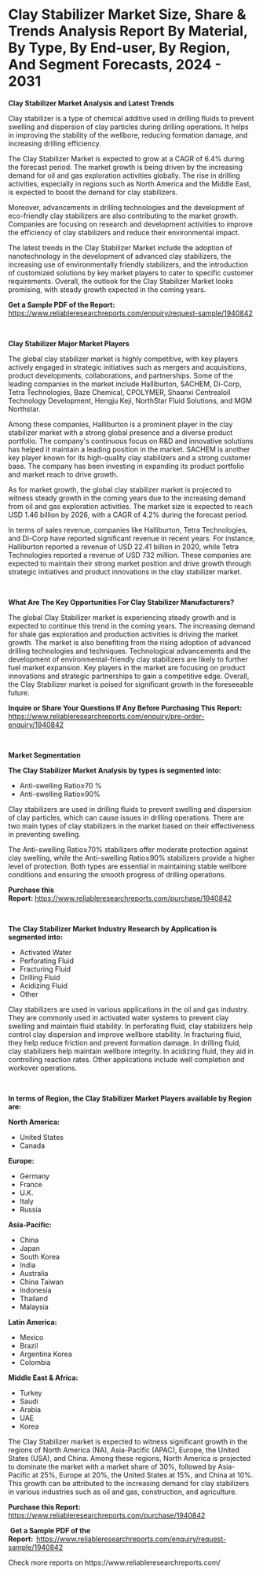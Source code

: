 <p><h1>Clay Stabilizer Market Size, Share & Trends Analysis Report By Material, By Type, By End-user, By Region, And Segment Forecasts, 2024 - 2031</h1></p><p><strong>Clay Stabilizer Market Analysis and Latest Trends</strong></p>
<p><p>Clay stabilizer is a type of chemical additive used in drilling fluids to prevent swelling and dispersion of clay particles during drilling operations. It helps in improving the stability of the wellbore, reducing formation damage, and increasing drilling efficiency.</p><p>The Clay Stabilizer Market is expected to grow at a CAGR of 6.4% during the forecast period. The market growth is being driven by the increasing demand for oil and gas exploration activities globally. The rise in drilling activities, especially in regions such as North America and the Middle East, is expected to boost the demand for clay stabilizers.</p><p>Moreover, advancements in drilling technologies and the development of eco-friendly clay stabilizers are also contributing to the market growth. Companies are focusing on research and development activities to improve the efficiency of clay stabilizers and reduce their environmental impact.</p><p>The latest trends in the Clay Stabilizer Market include the adoption of nanotechnology in the development of advanced clay stabilizers, the increasing use of environmentally friendly stabilizers, and the introduction of customized solutions by key market players to cater to specific customer requirements. Overall, the outlook for the Clay Stabilizer Market looks promising, with steady growth expected in the coming years.</p></p>
<p><strong>Get a Sample PDF of the Report:&nbsp;</strong> <a href="https://www.reliableresearchreports.com/enquiry/request-sample/1940842">https://www.reliableresearchreports.com/enquiry/request-sample/1940842</a></p>
<p>&nbsp;</p>
<p><strong>Clay Stabilizer Major Market Players</strong></p>
<p><p>The global clay stabilizer market is highly competitive, with key players actively engaged in strategic initiatives such as mergers and acquisitions, product developments, collaborations, and partnerships. Some of the leading companies in the market include Halliburton, SACHEM, Di-Corp, Tetra Technologies, Baze Chemical, CPOLYMER, Shaanxi Centrealoil Technology Development, Hengju Keji, NorthStar Fluid Solutions, and MGM Northstar.</p><p>Among these companies, Halliburton is a prominent player in the clay stabilizer market with a strong global presence and a diverse product portfolio. The company's continuous focus on R&D and innovative solutions has helped it maintain a leading position in the market. SACHEM is another key player known for its high-quality clay stabilizers and a strong customer base. The company has been investing in expanding its product portfolio and market reach to drive growth.</p><p>As for market growth, the global clay stabilizer market is projected to witness steady growth in the coming years due to the increasing demand from oil and gas exploration activities. The market size is expected to reach USD 1.46 billion by 2026, with a CAGR of 4.2% during the forecast period.</p><p>In terms of sales revenue, companies like Halliburton, Tetra Technologies, and Di-Corp have reported significant revenue in recent years. For instance, Halliburton reported a revenue of USD 22.41 billion in 2020, while Tetra Technologies reported a revenue of USD 732 million. These companies are expected to maintain their strong market position and drive growth through strategic initiatives and product innovations in the clay stabilizer market.</p></p>
<p>&nbsp;</p>
<p><strong>What Are The Key Opportunities For Clay Stabilizer Manufacturers?</strong></p>
<p><p>The global Clay Stabilizer market is experiencing steady growth and is expected to continue this trend in the coming years. The increasing demand for shale gas exploration and production activities is driving the market growth. The market is also benefiting from the rising adoption of advanced drilling technologies and techniques. Technological advancements and the development of environmental-friendly clay stabilizers are likely to further fuel market expansion. Key players in the market are focusing on product innovations and strategic partnerships to gain a competitive edge. Overall, the Clay Stabilizer market is poised for significant growth in the foreseeable future.</p></p>
<p><strong>Inquire or Share Your Questions If Any Before Purchasing This Report:</strong> <a href="https://www.reliableresearchreports.com/enquiry/pre-order-enquiry/1940842">https://www.reliableresearchreports.com/enquiry/pre-order-enquiry/1940842</a></p>
<p>&nbsp;</p>
<p><strong>Market Segmentation</strong></p>
<p><strong>The Clay Stabilizer Market Analysis by types is segmented into:</strong></p>
<p><ul><li>Anti-swelling Ratio≥70 %</li><li>Anti-swelling Ratio≥90%</li></ul></p>
<p><p>Clay stabilizers are used in drilling fluids to prevent swelling and dispersion of clay particles, which can cause issues in drilling operations. There are two main types of clay stabilizers in the market based on their effectiveness in preventing swelling. </p><p>The Anti-swelling Ratio≥70% stabilizers offer moderate protection against clay swelling, while the Anti-swelling Ratio≥90% stabilizers provide a higher level of protection. Both types are essential in maintaining stable wellbore conditions and ensuring the smooth progress of drilling operations.</p></p>
<p><strong>Purchase this Report:&nbsp;</strong><a href="https://www.reliableresearchreports.com/purchase/1940842">https://www.reliableresearchreports.com/purchase/1940842</a></p>
<p>&nbsp;</p>
<p><strong>The Clay Stabilizer Market Industry Research by Application is segmented into:</strong></p>
<p><ul><li>Activated Water</li><li>Perforating Fluid</li><li>Fracturing Fluid</li><li>Drilling Fluid</li><li>Acidizing Fluid</li><li>Other</li></ul></p>
<p><p>Clay stabilizers are used in various applications in the oil and gas industry. They are commonly used in activated water systems to prevent clay swelling and maintain fluid stability. In perforating fluid, clay stabilizers help control clay dispersion and improve wellbore stability. In fracturing fluid, they help reduce friction and prevent formation damage. In drilling fluid, clay stabilizers help maintain wellbore integrity. In acidizing fluid, they aid in controlling reaction rates. Other applications include well completion and workover operations.</p></p>
<p>&nbsp;</p>
<p><strong>In terms of Region, the Clay Stabilizer Market Players available by Region are:</strong></p>
<p>
    <p> <strong> North America: </strong>
        <ul>
            <li>United States</li>
            <li>Canada</li>
        </ul>
        </p> 
    <p> <strong> Europe: </strong>
        <ul>
            <li>Germany</li>
            <li>France</li>
            <li>U.K.</li>
            <li>Italy</li>
            <li>Russia</li>
        </ul>
        </p> 
    <p> <strong> Asia-Pacific: </strong>
        <ul>
            <li>China</li>
            <li>Japan</li>
            <li>South Korea</li>
            <li>India</li>
            <li>Australia</li>
            <li>China Taiwan</li>
            <li>Indonesia</li>
            <li>Thailand</li>
            <li>Malaysia</li>
        </ul>
        </p> 
    <p> <strong> Latin America: </strong>
        <ul>
            <li>Mexico</li>
            <li>Brazil</li>
            <li>Argentina Korea</li>
            <li>Colombia</li>
        </ul>
        </p> 
    <p> <strong> Middle East & Africa: </strong>
        <ul>
            <li>Turkey</li>
            <li>Saudi</li>
            <li>Arabia</li>
            <li>UAE</li>
            <li>Korea</li>
        </ul>
    </p>
    </p>
<p><p>The Clay Stabilizer market is expected to witness significant growth in the regions of North America (NA), Asia-Pacific (APAC), Europe, the United States (USA), and China. Among these regions, North America is projected to dominate the market with a market share of 30%, followed by Asia-Pacific at 25%, Europe at 20%, the United States at 15%, and China at 10%. This growth can be attributed to the increasing demand for clay stabilizers in various industries such as oil and gas, construction, and agriculture.</p></p>
<p><strong>Purchase this Report: </strong><a href="https://www.reliableresearchreports.com/purchase/1940842">https://www.reliableresearchreports.com/purchase/1940842</a></p>
<p>&nbsp;<strong>Get a Sample PDF of the Report:&nbsp;&nbsp;</strong><a href="https://www.reliableresearchreports.com/enquiry/request-sample/1940842">https://www.reliableresearchreports.com/enquiry/request-sample/1940842</a></p>
<p><strong></strong></p>
<p>Check more reports on https://www.reliableresearchreports.com/</p>